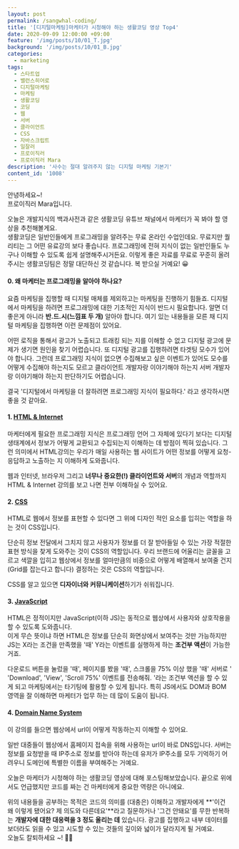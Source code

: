 ```yaml
---
layout: post
permalink: /sangwhal-coding/
title: '[디지털마케팅]마케터가 시청해야 하는 생활코딩 영상 Top4'
date: 2020-09-09 12:00:00 +09:00
feature: '/img/posts/10/01_T.jpg'
background: '/img/posts/10/01_B.jpg'
categories:
  - marketing
tags:
  - 스타트업
  - 밸런스히어로
  - 디지털마케팅
  - 마케팅
  - 생활코딩
  - 코딩 
  - 웹 
  - 서버
  - 클라이언트
  - CSS 
  - 자바스크립트
  - 일잘러
  - 프로이직러
  - 프로이직러 Mara
description: '사수는 절대 알려주지 않는 디지털 마케팅 기본기'
content_id: '1008'
---
```


안녕하세요~!<br>
프로이직러 Mara입니다.

오늘은 개발지식의 백과사전과 같은 생활코딩 유튜브 채널에서 마케터가 꼭 봐야 할 영상을 추천해볼게요. <br>
생활코딩은 일반인들에게 프로그래밍을 알려주는 무료 온라인 수업인데요. 무료지만 퀄리티는 그 어떤 유료강의 보다 좋습니다. 프로그래밍에 전혀 지식이 없는 일반인들도 누구나 이해할 수 있도록 쉽게 설명해주시거든요. 이렇게 좋은 자료를 무료로 꾸준히 올려주시는 생활코딩팀은 정말 대단하신 것 같습니다. 복 받으실 거예요! 😀

#### 0. 왜 마케터는 프로그래밍을 알아야 하나요? 

요즘 마케팅을 집행할 때 디지털 매체를 제외하고는 마케팅을 진행하기 힘들죠. 디지털에서 마케팅을 하려면 프로그래밍에 대한 기초적인 지식이 반드시 필요합니다. 알면 더 좋은게 아니라 **반.드.시(느낌표 두 개)** 알아야 합니다. 여기 있는 내용들을 모른 채 디지털 마케팅을 집행하면 이런 문제점이 있어요. <br>

어떤 로직을 통해서 광고가 노출되고 트래킹 되는 지를 이해할 수 없고 디지털 광고에 문제가 생기면 원인을 찾기 어렵습니다. 또 디지털 광고를 집행하려면 타겟팅 모수가 있어야 합니다. 그런데 프로그래밍 지식이 없으면 수집해보고 싶은 이벤트가 있어도 모수를 어떻게 수집해야 하는지도 모르고 클라이언트 개발자랑 이야기해야 하는지 서버 개발자랑 이야기해야 하는지 판단하기도 어렵습니다.<br>

결국 '디지털에서 마케팅을 더 잘하려면 프로그래밍 지식이 필요하다.' 라고 생각하시면 좋을 것 같아요. 

#### 1. [HTML & Internet]( https://www.youtube.com/watch?v=tZooW6PritE&list=PLuHgQVnccGMDZP7FJ_ZsUrdCGH68ppvPb)

마케터에게 필요한 프로그래밍 지식은 프로그래밍 언어 그 자체에 있다기 보다는 디지털 생태계에서 정보가 어떻게 교환되고 수집되는지 이해하는 데 방점이 찍혀 있습니다. 그런 의미에서 HTML강의는 우리가 매일 사용하는 웹 사이트가 어떤 정보를 어떻게 요청-응답하고 노출하는 지 이해하게 도와줍니다. <br>

웹과 인터넷, 브라우저 그리고 **너무나 중요한(!) 클라이언트와 서버**의 개념과 역할까지 HTML & Internet 강의를 보고 나면 전부 이해하실 수 있어요. 

#### 2. [CSS](https://www.youtube.com/watch?v=Ok0bBJPtgJI&list=PLuHgQVnccGMAnWgUYiAW2cTzSBywFO75B)

HTML로 웹에서 정보를 표현할 수 있다면 그 위에 디자인 적인 요소를 입히는 역할을 하는 것이 CSS입니다. <br>

단순히 정보 전달에서 그치지 않고 사용자가 정보를 더 잘 받아들일 수 있는 가장 적절한 표현 방식을 찾게 도와주는 것이 CSS의 역할입니다. 우리 브랜드에 어울리는 글꼴을 고르고 색깔을 입히고 웹상에서 정보를 얼마만큼의 비중으로 어떻게 배열해서 보여줄 건지 (Grid를 잡는다고 합니다) 결정하는 것은 CSS의 역할입니다. 

CSS를 알고 있으면 **디자이너와 커뮤니케이션**하기가 쉬워집니다. 

#### 3. [JavaScript](https://www.youtube.com/watch?v=dPRtcRwKo-Y&list=PLuHgQVnccGMBB348PWRN0fREzYcYgFybf) 

HTML은 정적이지만 JavaScript(이하 JS)는 동적으로 웹상에서 사용자와 상호작용을 할 수 있도록 도와줍니다. <br>이게 무슨 뜻이냐 하면 HTML은 정보를 단순히 화면상에서 보여주는 것만 가능하지만 JS는 X라는 조건을 만족했을 '때' Y라는 이벤트를 실행하게 하는 **조건부 액션**이 가능한 거죠. <br>

다운로드 버튼을 눌렀을 '때', 페이지를 봤을 '때', 스크롤을 75% 이상 했을 '때' 서버로 ' 'Download', 'View', 'Scroll 75%' 이벤트를 전송해줘. '라는 조건부 액션을 할 수 있게 되고 마케팅에서는 타기팅에 활용할 수 있게 됩니다. 특히 JS에서도 DOM과 BOM 영역을 잘 이해하면 마케터가 업무 하는 데 많이 도움이 됩니다. 

#### 4. [Domain Name System](https://www.youtube.com/watch?v=zrqivQVj3JM&list=PLuHgQVnccGMCI75J-rC8yZSVGZq3gYsFp)

이 강의를 들으면 웹상에서 url이 어떻게 작동하는지 이해할 수 있어요.<br>

일반 대중들이 웹상에서 홈페이지 접속을 위해 사용하는 url이 바로 DNS입니다. 서버는 정보를 요청받을 때 IP주소로 정보를 받아야 하는데 유저가 IP주소를 모두 기억하기 어려우니 도메인에 특별한 이름을 부여해주는 거예요. 

오늘은 마케터가 시청해야 하는 생활코딩 영상에 대해 포스팅해보았습니다. 끝으로 위에서도 언급했지만 코드를 짜는 건 마케터에게 중요한 역량은 아니에요. <br>

위의 내용들을 공부하는 목적은 코드의 의미를 (대충은) 이해하고 개발자에게 **'이건 왜 이렇게 됐어요? 제 의도와 다른데요'**라고 질문하거나 '그건 안돼요'를 무한 반복하는 **개발자에 대한 대응력을 3 정도 올리는 데** 있습니다. 광고를 집행하고 내부 데이터를 보더라도 읽을 수 있고 시도할 수 있는 것들의 깊이와 넓이가 달라지게 될 거예요. <br>오늘도 칼퇴하세요 ~!  🙋‍♀️